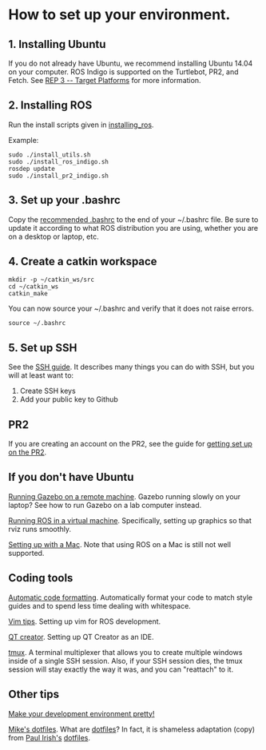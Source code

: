 # How to set up your environment.

## 1. Installing Ubuntu
If you do not already have Ubuntu, we recommend installing Ubuntu 14.04 on your computer. ROS Indigo is supported on the Turtlebot, PR2, and Fetch. See [REP 3 -- Target Platforms](http://www.ros.org/reps/rep-0003.html) for more information.

## 2. Installing ROS
Run the install scripts given in [installing_ros](https://github.com/hcrlab/wiki/tree/master/development_environment_setup/installing_ros).

Example:
```
sudo ./install_utils.sh
sudo ./install_ros_indigo.sh
rosdep update
sudo ./install_pr2_indigo.sh
```

## 3. Set up your .bashrc
Copy the [recommended .bashrc](https://github.com/hcrlab/wiki/blob/master/development_environment_setup/recommended_bashrc.md) to the end of your ~/.bashrc file. Be sure to update it according to what ROS distribution you are using, whether you are on a desktop or laptop, etc.

## 4. Create a catkin workspace
```
mkdir -p ~/catkin_ws/src
cd ~/catkin_ws
catkin_make
```
You can now source your ~/.bashrc and verify that it does not raise errors.
```
source ~/.bashrc
```

## 5. Set up SSH
See the [SSH guide](https://github.com/hcrlab/wiki/blob/master/development_environment_setup/ssh.md). It describes many things you can do with SSH, but you will at least want to:

1. Create SSH keys
2. Add your public key to Github

## PR2
If you are creating an account on the PR2, see the guide for [getting set up on the PR2](https://github.com/hcrlab/wiki/blob/master/development_environment_setup/pr2.md).

## If you don't have Ubuntu
[Running Gazebo on a remote machine](https://github.com/hcrlab/wiki/blob/master/development_environment_setup/remote_gazebo.md). Gazebo running slowly on your laptop? See how to run Gazebo on a lab computer instead.

[Running ROS in a virtual machine](https://github.com/hcrlab/wiki/blob/master/development_environment_setup/virtual_machine.md). Specifically, setting up graphics so that rviz runs smoothly.

[Setting up with a Mac](https://github.com/hcrlab/wiki/blob/master/development_environment_setup/mac_setup.md). Note that using ROS on a Mac is still not well supported.

## Coding tools
[Automatic code formatting](https://github.com/hcrlab/wiki/blob/master/development_environment_setup/auto_code_formatting.md). Automatically format your code to match style guides and to spend less time dealing with whitespace.

[Vim tips](https://github.com/hcrlab/wiki/blob/master/development_environment_setup/vim.md). Setting up vim for ROS development.

[QT creator](https://github.com/hcrlab/wiki/blob/master/development_environment_setup/qt_creator.md). Setting up QT Creator as an IDE.

[tmux](https://github.com/hcrlab/wiki/blob/master/development_environment_setup/tmux.md). A terminal multiplexer that allows you to create multiple windows inside of a single SSH session. Also, if your SSH session dies, the tmux session will stay exactly the way it was, and you can "reattach" to it.

## Other tips
[Make your development environment pretty!](https://github.com/hcrlab/wiki/blob/master/development_environment_setup/cosmetics.md)

[Mike's dotfiles](https://github.com/mjyc/dotfiles). What are [dotfiles](http://dotfiles.github.io/)? In fact, it is shameless adaptation (copy) from [Paul Irish's](https://www.youtube.com/user/paulirish/videos) [dotfiles](https://github.com/paulirish/dotfiles).
